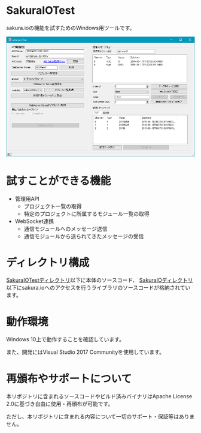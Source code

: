 # SakuraIOTest
sakura.ioの機能を試すためのWindows用ツールです。

![sakura.io Test](./images/sakuraio-test.png)

# 試すことができる機能
* 管理用API
    * プロジェクト一覧の取得
    * 特定のプロジェクトに所属するモジュール一覧の取得
* WebSocket連携
    * 通信モジュールへのメッセージ送信
    * 通信モジュールから送られてきたメッセージの受信

# ディレクトリ構成
[SakuraIOTestディレクトリ](SakuraIOTest/)以下に本体のソースコード、
[SakuraIOディレクトリ](SakuraIO/)以下にsakura.ioへのアクセスを行うライブラリのソースコードが格納されています。

# 動作環境
Windows 10上で動作することを確認しています。

また、開発にはVisual Studio 2017 Communityを使用しています。

# 再頒布やサポートについて
本リポジトリに含まれるソースコードやビルド済みバイナリはApache License 2.0に基づき自由に使用・再頒布が可能です。

ただし、本リポジトリに含まれる内容について一切のサポート・保証等はありません。